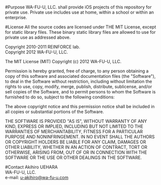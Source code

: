 #Purpose
WA-FU-U, LLC. shall provide iOS projects of this repository for private use.
Private use includes use at home, within a school or within an enterprise.

#License
All the source codes are licensed under THE MIT License, except for static library files.
These binary static library files are allowed to use for private use as addressed above.

Copyright 2010-2011 REINFORCE lab.  
Copyright 2012 WA-FU-U, LLC.

The MIT License (MIT)
Copyright (c) 2012 WA-FU-U, LLC.

Permission is hereby granted, free of charge, to any person obtaining a copy of this software and associated documentation files (the "Software"), to deal in the Software without restriction, including without limitation the rights to use, copy, modify, merge, publish, distribute, sublicense, and/or sell copies of the Software, and to permit persons to whom the Software is furnished to do so, subject to the following conditions:

The above copyright notice and this permission notice shall be included in all copies or substantial portions of the Software.

THE SOFTWARE IS PROVIDED "AS IS", WITHOUT WARRANTY OF ANY KIND, EXPRESS OR IMPLIED, INCLUDING BUT NOT LIMITED TO THE WARRANTIES OF MERCHANTABILITY, FITNESS FOR A PARTICULAR PURPOSE AND NONINFRINGEMENT. IN NO EVENT SHALL THE AUTHORS OR COPYRIGHT HOLDERS BE LIABLE FOR ANY CLAIM, DAMAGES OR OTHER LIABILITY, WHETHER IN AN ACTION OF CONTRACT, TORT OR OTHERWISE, ARISING FROM, OUT OF OR IN CONNECTION WITH THE SOFTWARE OR THE USE OR OTHER DEALINGS IN THE SOFTWARE.

#Contact
Akihiro UEHARA  
WA-FU-U, LLC.  
e-mail: u-akihiro@wa-fu-u.com

